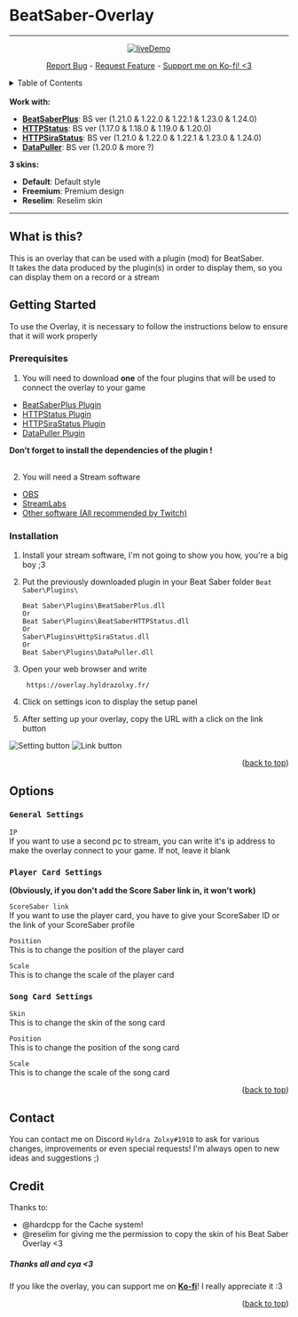 <div id="top"></div>

# BeatSaber-Overlay
<hr />

<div align="center">
   <a href="https://overlay.hyldrazolxy.fr">
      <img src="https://overlay.hyldrazolxy.fr/preview/Overlay_BS_New_Light.gif" alt="liveDemo" />
   </a>
   <p>
      <a href="https://github.com/HyldraZolxy/BeatSaber-Overlay/issues">Report Bug</a>
      -
      <a href="https://github.com/HyldraZolxy/BeatSaber-Overlay/issues">Request Feature</a>
      -
      <a href="https://ko-fi.com/hyldrazolxy">Support me on Ko-fi! <3</a>
   </p>
</div>

<details>
   <summary>Table of Contents</summary>
   <ol>
      <li>
         <a href="#What-is-this?">What is this?</a>
      </li>
      <li>
         <a href="#getting-started">Getting Started</a>
         <ul>
            <li>
               <a href="#prerequisites">Prerequisites</a>
            </li>
            <li>
               <a href="#installation">Installation</a>
            </li>
         </ul>
      </li>
      <li>
         <a href="#options">Options</a>
      </li>
      <li>
         <a href="#contact">Contact</a>
      </li>
      <li>
         <a href="#credit">Credit</a>
      </li>
   </ol>
</details>
<br />

<div>
   <strong>Work with:</strong>

- **[BeatSaberPlus](https://github.com/hardcpp/BeatSaberPlus)**: BS ver (1.21.0 & 1.22.0 & 1.22.1 & 1.23.0 & 1.24.0)
- **[HTTPStatus](https://github.com/opl-/beatsaber-http-status/)**: BS ver (1.17.0 & 1.18.0 & 1.19.0 & 1.20.0)
- **[HTTPSiraStatus](https://github.com/opl-/beatsaber-http-status/)**: BS ver (1.21.0 & 1.22.0 & 1.22.1 & 1.23.0 & 1.24.0)
- **[DataPuller](https://github.com/opl-/beatsaber-http-status/)**: BS ver (1.20.0 & more ?)
</div>

<div>
   <strong>3 skins:</strong>

- **Default**: Default style
- **Freemium**: Premium design
- **Reselim**: Reselim skin
</div>
<hr />

## What is this?
This is an overlay that can be used with a plugin (mod) for BeatSaber.<br />
It takes the data produced by the plugin(s) in order to display them, so you can display them on a record or a stream

## Getting Started
To use the Overlay, it is necessary to follow the instructions below to ensure that it will work properly

### Prerequisites

1. You will need to download **one** of the four plugins that will be used to connect the overlay to your game
- [BeatSaberPlus Plugin](https://github.com/hardcpp/BeatSaberPlus#discord--downloadupdate)
- [HTTPStatus Plugin](https://github.com/opl-/beatsaber-http-status/releases)
- [HTTPSiraStatus Plugin](https://github.com/denpadokei/HttpSiraStatus/releases)
- [DataPuller Plugin](https://github.com/kOFReadie/BSDataPuller/releases)

**Don't forget to install the dependencies of the plugin !**
<br />
<br />

2. You will need a Stream software
- [OBS](https://obsproject.com/)
- [StreamLabs](https://streamlabs.com/)
- [Other software (All recommended by Twitch)](https://help.twitch.tv/s/article/recommended-software-for-broadcasting?language=en_US)

### Installation

1. Install your stream software, I'm not going to show you how, you're a big boy ;3

2. Put the previously downloaded plugin in your Beat Saber folder `Beat Saber\Plugins\ `
    ```
    Beat Saber\Plugins\BeatSaberPlus.dll
    Or
    Beat Saber\Plugins\BeatSaberHTTPStatus.dll
    Or
    Saber\Plugins\HttpSiraStatus.dll
    Or
    Beat Saber\Plugins\DataPuller.dll
    ```

3. Open your web browser and write
   ```
    https://overlay.hyldrazolxy.fr/
    ```
4. Click on settings icon to display the setup panel

5. After setting up your overlay, copy the URL with a click on the link button

<img src="https://overlay.hyldrazolxy.fr/preview/settings.png" alt="Setting button" />
<img src="https://overlay.hyldrazolxy.fr/preview/copyLink.png" alt="Link button" />

<p align="right">(<a href="#top">back to top</a>)</p>

## Options

### `General Settings`
`IP`<br />
If you want to use a second pc to stream, you can write it's ip address to make the overlay connect to your game. If not, leave it blank

### `Player Card Settings`
**(Obviously, if you don't add the Score Saber link in, it won't work)**<br />

`ScoreSaber link`<br />
If you want to use the player card, you have to give your ScoreSaber ID or the link of your ScoreSaber profile

`Position`<br />
This is to change the position of the player card

`Scale`<br />
This is to change the scale of the player card<br />

### `Song Card Settings`
`Skin`<br />
This is to change the skin of the song card<br />

`Position`<br />
This is to change the position of the song card<br />

`Scale`<br />
This is to change the scale of the song card<br />

<p align="right">(<a href="#top">back to top</a>)</p>

## Contact
You can contact me on Discord `Hyldra Zolxy#1910` to ask for various changes, improvements or even special requests! I'm always open to new ideas and suggestions ;)

## Credit
Thanks to:
- @hardcpp for the Cache system!
- @reselim for giving me the permission to copy the skin of his Beat Saber Overlay <3

##### Thanks all and cya <3
If you like the overlay, you can support me on <a href="https://ko-fi.com/hyldrazolxy"><strong>Ko-fi</strong></a>! I really appreciate it :3<br />
<p align="right">(<a href="#top">back to top</a>)</p>